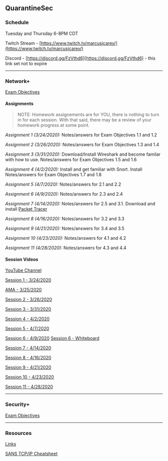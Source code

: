 ## QuarantineSec

### Schedule

Tuesday and Thursday 6-8PM CDT

Twitch Stream - [https://www.twitch.tv/marcusjcarey/](https://www.twitch.tv/marcusjcarey/)

Discord - [https://discord.gg/FzVthd6](https://discord.gg/FzVthd6) - this link set not to expire

---

### Network+

[Exam Objectives](./network_plus/comptia_network_objectives.pdf)

#### Assignments

> NOTE: Homework assignements are for YOU, there is nothing to turn in for each session. With that said, there may be a review of your homework progress at some point.

_Assignment 1 (3/24/2020):_ Notes/answers for Exam Objectives 1.1 and 1.2

_Assignment 2 (3/26/2020):_ Notes/answers for Exam Objectives 1.3 and 1.4

_Assignment 3 (3/31/2020):_ Download/Install Wireshark and become familar with how to use. Notes/answers for Exam Objectives 1.5 and 1.6

_Assignment 4 (4/2/2020):_ Install and get familiar with Snort. Install Notes/answers for Exam Objectives 1.7 and 1.8

_Assignment 5 (4/7/2020):_ Notes/answers for 2.1 and 2.2

_Assignment 6 (4/9/2020):_ Notes/answers for 2.3 and 2.4

_Assignment 7 (4/14/2020):_ Notes/answers for 2.5 and 3.1. Download and install [Packet Tracer](https://www.netacad.com/courses/packet-tracer)

_Assignment 8 (4/16/2020):_ Notes/answers for 3.2 and 3.3

_Assignment 9 (4/21/2020):_ Notes/answers for 3.4 and 3.5

_Assignment 10 (4/23/2020):_ Notes/answers for 4.1 and 4.2

_Assignment 11 (4/28/2020):_ Notes/answers for 4.3 and 4.4

#### Session Videos

[YouTube Channel](https://www.youtube.com/channel/UCzWt6E0J-_kjHcMATu9UAmw)

[Session 1 - 3/24/2020](https://www.youtube.com/watch?v=-Np7GNVb_Mk)

[AMA - 3/25/2020](https://www.youtube.com/watch?v=Zm2B8eATw40)

[Session 2 - 3/26/2020](https://www.youtube.com/watch?v=lsRHCA0tSVM)

[Session 3 - 3/31/2020](https://www.youtube.com/watch?v=2UVR_oQm4f8)

[Session 4 - 4/2/2020](https://www.youtube.com/watch?v=SMNfY02sRP4&t)

[Session 5 - 4/7/2020](https://www.youtube.com/watch?v=lsRHCA0tSVM)

[Session 6 - 4/9/2020](https://www.youtube.com/watch?v=2UVR_oQm4f8)
[Session 6 - Whiteboard](./whiteboards/09APR2020_whiteboard.excalidraw)

[Session 7 - 4/14/2020](https://www.youtube.com/watch?v=upe8lEXmi-o)

[Session 8 - 4/16/2020](https://www.twitch.tv/videos/594059538)

[Session 9 - 4/21/2020](https://www.twitch.tv/videos/598816413)

[Session 10 - 4/23/2020](https://www.twitch.tv/videos/600721706)

[Session 11 - 4/28/2020](https://www.twitch.tv/videos/605566910)

---

### Security+

[Exam Objectives](./security_plus/comptia_security_objectives.pdf)

---

### Resources

[Links](./LINKS.md)

[SANS TCP/IP Cheatsheet](./resources/sans_tcpip_cheatsheet.pdf)

